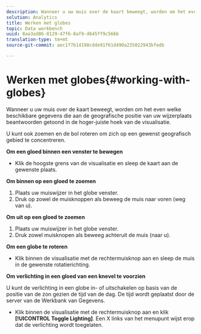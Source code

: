 ```yaml
---
description: Wanneer u uw muis over de kaart beweegt, worden om het even welke beschikbare gegevens die aan de geografische positie van uw wijzerplaats beantwoorden getoond in de hoger-juiste hoek van de visualisatie.
solution: Analytics
title: Werken met globes
topic: Data workbench
uuid: 8aa3ad86-8129-47f6-8af9-d645ff9c566b
translation-type: tm+mt
source-git-commit: aec1f7b14198cdde91f61d490a235022943bfedb

---
```



# Werken met globes{#working-with-globes}

Wanneer u uw muis over de kaart beweegt, worden om het even welke beschikbare gegevens die aan de geografische positie van uw wijzerplaats beantwoorden getoond in de hoger-juiste hoek van de visualisatie.

U kunt ook zoemen en de bol roteren om zich op een gewenst geografisch gebied te concentreren.

**Om een gloed binnen een venster te bewegen**

* Klik de hoogste grens van de visualisatie en sleep de kaart aan de gewenste plaats.

**Om binnen op een gloed te zoemen**

1. Plaats uw muiswijzer in het globe venster.
1. Druk op zowel de muisknoppen als beweeg de muis naar voren (weg van u).

**Om uit op een gloed te zoemen**

1. Plaats uw muiswijzer in het globe venster.
1. Druk zowel muisknopen als beweeg achteruit de muis (naar u).

**Om een globe te roteren**

* Klik binnen de visualisatie met de rechtermuisknop aan en sleep de muis in de gewenste rotatierichting.

**Om verlichting in een gloed van een knevel te voorzien**

U kunt de verlichting in een globe in- of uitschakelen op basis van de positie van de zon gezien de tijd van de dag. De tijd wordt geplaatst door de server van de Werkbank van Gegevens.

* Klik binnen de visualisatie met de rechtermuisknop aan en klik **[!UICONTROL Toggle Lighting]**. Een X links van het menupunt wijst erop dat de verlichting wordt toegelaten.

